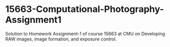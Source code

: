 # 15663-Computational-Photography-Assignment1
Solution to Homework Assignment-1 of course 15663 at CMU on Developing RAW images, image formation, and exposure control.
